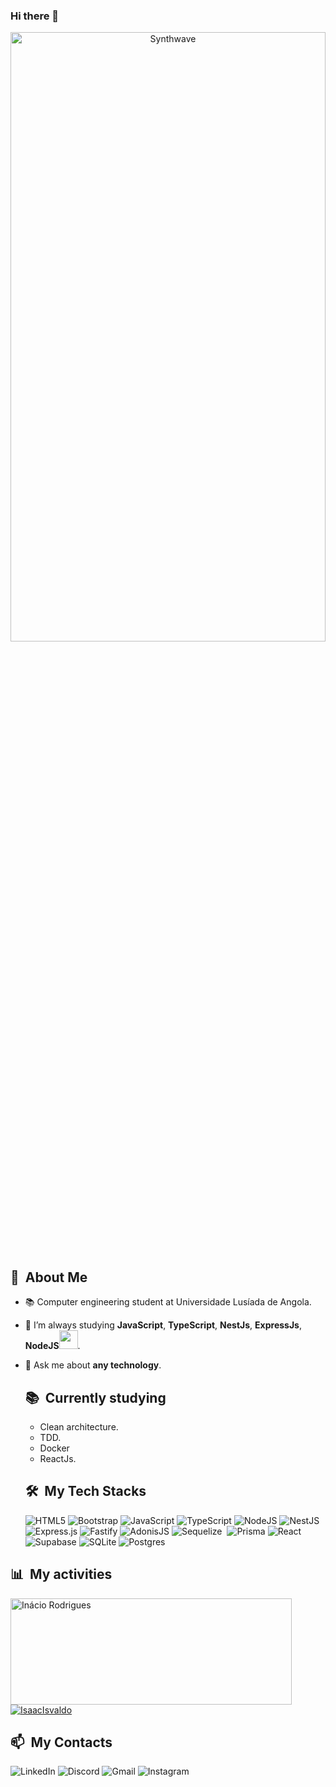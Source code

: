 ### Hi there 👋

<!--
**InacioRodrigues/inaciorodrigues** is a ✨ _special_ ✨ repository because its `README.md` (this file) appears on your GitHub profile.

Here are some ideas to get you started:

- 🔭 I’m currently working on  Nodejs(NestJs, ExpressJs and AdonisJs)...
- 🌱 I’m currently learning ...
- 👯 I’m looking to collaborate on ...
- 🤔 I’m looking for help with ...
- 💬 Ask me about ...
- 📫 How to reach me: ...
- 😄 Pronouns: ...
- ⚡ Fun fact: ...
-->

<p align="center"><img src="https://thumbs.gfycat.com/GoodnaturedFondGaur-size_restricted.gif" alt="Synthwave" height="50%" width="100%"></p>


  ## 🧭 &nbsp;About Me

   - 📚 Computer engineering student at Universidade Lusíada de Angola.
  <!-- - 🔭 I'm currently working on <a href="#">MyJob</a> -->
  - 🌱  I’m always studying **JavaScript**, **TypeScript**, **NestJs**,  **ExpressJs**, **NodeJS**<img src="https://media.giphy.com/media/WUlplcMpOCEmTGBtBW/giphy.gif" width="30">.
- 💬 Ask me about **any technology**.
  <br>

  <div>

  ## 📚 &nbsp;Currently studying

  - Clean architecture.
  - TDD.
  - Docker
  - ReactJs.
 
  </div>

  <div>

  ## 🛠️ &nbsp;My Tech Stacks
  ![HTML5](https://img.shields.io/badge/html5-%23E34F26.svg?style=for-the-badge&logo=html5&logoColor=white)
  ![Bootstrap](https://img.shields.io/badge/bootstrap-%238511FA.svg?style=for-the-badge&logo=bootstrap&logoColor=white)
  ![JavaScript](https://img.shields.io/badge/javascript-%23323330.svg?style=for-the-badge&logo=javascript&logoColor=%23F7DF1E)
  ![TypeScript](https://img.shields.io/badge/typescript-%23007ACC.svg?style=for-the-badge&logo=typescript&logoColor=white)
  ![NodeJS](https://img.shields.io/badge/node.js-6DA55F?style=for-the-badge&logo=node.js&logoColor=white)
  ![NestJS](https://img.shields.io/badge/nestjs-%23E0234E.svg?style=for-the-badge&logo=nestjs&logoColor=white)
  ![Express.js](https://img.shields.io/badge/express.js-%23404d59.svg?style=for-the-badge&logo=express&logoColor=%2361DAFB)
  ![Fastify](https://img.shields.io/badge/fastify-%23000000.svg?style=for-the-badge&logo=fastify&logoColor=white)
  ![AdonisJS](https://img.shields.io/badge/adonisjs-%23220052.svg?style=for-the-badge&logo=adonisjs&logoColor=white)
  ![Sequelize](https://img.shields.io/badge/Sequelize-52B0E7?style=for-the-badge&logo=Sequelize&logoColor=white)&nbsp;
  ![Prisma](https://img.shields.io/badge/Prisma-3982CE?style=for-the-badge&logo=Prisma&logoColor=white)
  ![React](https://img.shields.io/badge/react-%2320232a.svg?style=for-the-badge&logo=react&logoColor=%2361DAFB)
  ![Supabase](https://img.shields.io/badge/Supabase-3ECF8E?style=for-the-badge&logo=supabase&logoColor=white)
  ![SQLite](https://img.shields.io/badge/sqlite-%2307405e.svg?style=for-the-badge&logo=sqlite&logoColor=white)
  ![Postgres](https://img.shields.io/badge/postgres-%23316192.svg?style=for-the-badge&logo=postgresql&logoColor=white)
</div>


<div>

  ## 📊 &nbsp;My activities
  <a href="https://github.com/InacioRodrigues">
    <img width=450 height=170 align="center" alt="Inácio Rodrigues" src="https://github-readme-stats.vercel.app/api?username=Inácio Rodrigues&theme=midnight-purple&show_icons=true&bg_color=0D1117&hide_border=true&count_private=true" />
  </a>
  <a href="https://github.com/InacioRodrigues">
    <img align="center" alt="IsaacIsvaldo" src="https://github-readme-stats.vercel.app/api/top-langs/?username=InácioRodrigues&theme=midnight-purple&layout=compact&bg_color=0D1117&hide_border=true&count_private=true" />
  </a>
</div>

 ## 📫 &nbsp;My Contacts
![LinkedIn](https://img.shields.io/badge/linkedin-%230077B5.svg?style=for-the-badge&logo=linkedin&logoColor=white)
![Discord](https://img.shields.io/badge/Discord-%235865F2.svg?style=for-the-badge&logo=discord&logoColor=white)
![Gmail](https://img.shields.io/badge/Gmail-D14836?style=for-the-badge&logo=gmail&logoColor=white)
![Instagram](https://img.shields.io/badge/Instagram-%23E4405F.svg?style=for-the-badge&logo=Instagram&logoColor=white)
